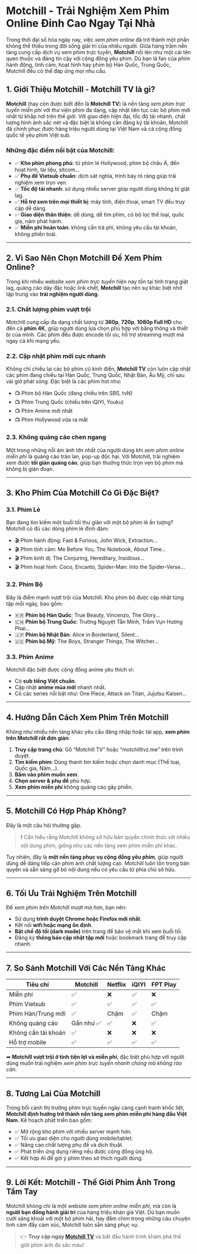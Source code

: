 # Motchill - Trải Nghiệm Xem Phim Online Đỉnh Cao Ngay Tại Nhà

Trong thời đại số hóa ngày nay, việc *xem phim online* đã trở thành một phần không thể thiếu trong đời sống giải trí của nhiều người. Giữa hàng trăm nền tảng cung cấp dịch vụ xem phim trực tuyến, **Motchill** nổi lên như một cái tên quen thuộc và đáng tin cậy với cộng đồng yêu phim. Dù bạn là fan của phim hành động, tình cảm, hoạt hình hay phim bộ Hàn Quốc, Trung Quốc, Motchill đều có thể đáp ứng mọi nhu cầu.

## 1. Giới Thiệu Motchill - Motchill TV là gì?

**Motchill** (hay còn được biết đến là **Motchill TV**) là nền tảng *xem phim trực tuyến miễn phí* với thư viện phim đa dạng, cập nhật liên tục các bộ phim mới nhất từ khắp nơi trên thế giới. Với giao diện hiện đại, tốc độ tải nhanh, chất lượng hình ảnh sắc nét và đặc biệt là không cần đăng ký tài khoản, Motchill đã chinh phục được hàng triệu người dùng tại Việt Nam và cả cộng đồng quốc tế yêu phim Việt sub.

### Những đặc điểm nổi bật của Motchill:

- ✅ **Kho phim phong phú**: từ phim lẻ Hollywood, phim bộ châu Á, đến hoạt hình, tài liệu, sitcom...
- ✅ **Phụ đề Vietsub chuẩn**: dịch sát nghĩa, trình bày rõ ràng giúp trải nghiệm xem trọn vẹn.
- ✅ **Tốc độ tải nhanh**: sử dụng nhiều server giúp người dùng không bị giật lag.
- ✅ **Hỗ trợ xem trên mọi thiết bị**: máy tính, điện thoại, smart TV đều truy cập dễ dàng.
- ✅ **Giao diện thân thiện**: dễ dùng, dễ tìm phim, có bộ lọc thể loại, quốc gia, năm phát hành.
- ✅ **Miễn phí hoàn toàn**: không cần trả phí, không yêu cầu tài khoản, không phiền toái.

---

## 2. Vì Sao Nên Chọn Motchill Để Xem Phim Online?

Trong khi nhiều website *xem phim trực tuyến* hiện nay tồn tại tình trạng giật lag, quảng cáo dày đặc hoặc link chết, **Motchill** tạo nên sự khác biệt nhờ tập trung vào **trải nghiệm người dùng**.

### 2.1. Chất lượng phim vượt trội

Motchill cung cấp đa dạng chất lượng từ **360p**, **720p**, **1080p Full HD** cho đến cả **phim 4K**, giúp người dùng lựa chọn phù hợp với băng thông và thiết bị của mình. Các phim đều được encode tối ưu, hỗ trợ streaming mượt mà ngay cả khi mạng yếu.

### 2.2. Cập nhật phim mới cực nhanh

Không chỉ chiếu lại các bộ phim cũ kinh điển, **Motchill TV** còn luôn cập nhật các phim đang chiếu tại Hàn Quốc, Trung Quốc, Nhật Bản, Âu Mỹ, chỉ sau vài giờ phát sóng. Đặc biệt là các phim hot như:

- 📺 Phim bộ Hàn Quốc (đang chiếu trên SBS, tvN)
- 📺 Phim Trung Quốc (chiếu trên iQIYI, Youku)
- 📺 Phim Anime mới nhất
- 📺 Phim Hollywood vừa ra mắt

### 2.3. Không quảng cáo chen ngang

Một trong những nỗi ám ảnh lớn nhất của người dùng khi *xem phim online miễn phí* là quảng cáo tràn lan, pop-up độc hại. Với Motchill, trải nghiệm xem được **tối giản quảng cáo**, giúp bạn thưởng thức trọn vẹn bộ phim mà không bị gián đoạn.

---

## 3. Kho Phim Của Motchill Có Gì Đặc Biệt?

### 3.1. Phim Lẻ

Bạn đang tìm kiếm một buổi tối thư giãn với một bộ phim lẻ ấn tượng? Motchill có đủ các dòng phim lẻ đình đám:

- 🎬 Phim hành động: Fast & Furious, John Wick, Extraction...
- 🎬 Phim tình cảm: Me Before You, The Notebook, About Time...
- 🎬 Phim kinh dị: The Conjuring, Hereditary, Insidious...
- 🎬 Phim hoạt hình: Coco, Encanto, Spider-Man: Into the Spider-Verse...

### 3.2. Phim Bộ

Đây là điểm mạnh vượt trội của Motchill. Kho phim bộ được cập nhật từng tập mỗi ngày, bao gồm:

- 🇰🇷 **Phim bộ Hàn Quốc**: True Beauty, Vincenzo, The Glory...
- 🇨🇳 **Phim bộ Trung Quốc**: Trường Nguyệt Tẫn Minh, Trầm Vụn Hương Phai...
- 🇯🇵 **Phim bộ Nhật Bản**: Alice in Borderland, Silent...
- 🇺🇸 **Phim bộ Mỹ**: The Boys, Stranger Things, The Witcher...

### 3.3. Phim Anime

Motchill đặc biệt được cộng đồng anime yêu thích vì:

- Có **sub tiếng Việt chuẩn**.
- Cập nhật **anime mùa mới** nhanh nhất.
- Có các series nổi bật như: One Piece, Attack on Titan, Jujutsu Kaisen...

---

## 4. Hướng Dẫn Cách Xem Phim Trên Motchill

Không như nhiều nền tảng khác yêu cầu đăng nhập hoặc tải app, **xem phim trên Motchill rất đơn giản**:

1. **Truy cập trang chủ**: Gõ “Motchill TV” hoặc “motchilltvz.me” trên trình duyệt.
2. **Tìm kiếm phim**: Dùng thanh tìm kiếm hoặc chọn danh mục (Thể loại, Quốc gia, Năm...).
3. **Bấm vào phim muốn xem**.
4. **Chọn server & phụ đề** phù hợp.
5. **Xem phim miễn phí** không quảng cáo gây phiền.

---

## 5. Motchill Có Hợp Pháp Không?

Đây là một câu hỏi thường gặp.

> ❗ Cần hiểu rằng Motchill không sở hữu bản quyền chính thức với nhiều nội dung phim, giống như các nền tảng xem phim miễn phí khác.

Tuy nhiên, đây là **một nền tảng phục vụ cộng đồng yêu phim**, giúp người dùng dễ dàng tiếp cận phim ảnh chất lượng cao. Motchill luôn tôn trọng bản quyền và sẵn sàng gỡ bỏ nội dung nếu có yêu cầu từ phía chủ sở hữu.

---

## 6. Tối Ưu Trải Nghiệm Trên Motchill

Để *xem phim trên Motchill mượt mà hơn*, bạn nên:

- Sử dụng **trình duyệt Chrome hoặc Firefox mới nhất**.
- Kết nối **wifi hoặc mạng ổn định**.
- **Bật chế độ tối (dark mode)** trên trang để bảo vệ mắt khi xem buổi tối.
- Đăng ký **thông báo cập nhật tập mới** hoặc bookmark trang để truy cập nhanh.

---

## 7. So Sánh Motchill Với Các Nền Tảng Khác

| Tiêu chí               | Motchill | Netflix | iQIYI | FPT Play |
|------------------------|----------|---------|-------|-----------|
| Miễn phí               | ✅       | ❌      | ✅     | ❌        |
| Phim Vietsub           | ✅       | ✅      | ✅     | ✅        |
| Phim Hàn/Trung mới     | ✅       | Chậm    | ✅     | Chậm      |
| Không quảng cáo        | Gần như ✅ | ✅     | ❌     | ✅        |
| Không cần tài khoản    | ✅       | ❌      | ❌     | ❌        |
| Hỗ trợ mobile          | ✅       | ✅      | ✅     | ✅        |

➡ **Motchill vượt trội ở tính tiện lợi và miễn phí**, đặc biệt phù hợp với người dùng muốn trải nghiệm *xem phim trực tuyến nhanh chóng mà không rào cản*.

---

## 8. Tương Lai Của Motchill

Trong bối cảnh thị trường phim trực tuyến ngày càng cạnh tranh khốc liệt, **Motchill định hướng trở thành nền tảng xem phim miễn phí hàng đầu Việt Nam**. Kế hoạch phát triển bao gồm:

- ✅ Mở rộng kho phim với nhiều server mạnh hơn.
- ✅ Tối ưu giao diện cho người dùng mobile/tablet.
- ✅ Nâng cao chất lượng phụ đề và dịch thuật.
- ✅ Phát triển ứng dụng riêng nếu được cộng đồng ủng hộ.
- ✅ Kết hợp AI để gợi ý phim theo sở thích người dùng.

---

## 9. Lời Kết: Motchill - Thế Giới Phim Ảnh Trong Tầm Tay

Motchill không chỉ là một website *xem phim online miễn phí*, mà còn là **người bạn đồng hành giải trí** của hàng triệu khán giả Việt. Dù bạn muốn cười sảng khoái với một bộ phim hài, hay đắm chìm trong những câu chuyện tình cảm đầy cảm xúc, Motchill luôn sẵn sàng phục vụ.

> 👉 **Truy cập ngay [Motchill TV](https://motchilltvz.me)** và bắt đầu hành trình khám phá thế giới phim ảnh đa sắc màu!

